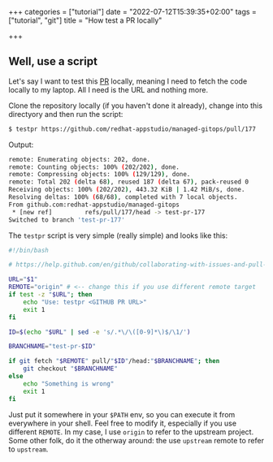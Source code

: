 +++
categories = ["tutorial"]
date = "2022-07-12T15:39:35+02:00"
tags = ["tutorial", "git"]
title = "How test a PR locally"

+++

## Well, use a script

Let's say I want to test this [PR] locally, meaning I need to fetch the code locally to my laptop.
All I need is the URL and nothing more.

Clone the repository locally (if you haven't done it already), change into this directyory and then run the script:

```bash
$ testpr https://github.com/redhat-appstudio/managed-gitops/pull/177
```

Output:

```bash
remote: Enumerating objects: 202, done.
remote: Counting objects: 100% (202/202), done.
remote: Compressing objects: 100% (129/129), done.
remote: Total 202 (delta 68), reused 187 (delta 67), pack-reused 0
Receiving objects: 100% (202/202), 443.32 KiB | 1.42 MiB/s, done.
Resolving deltas: 100% (68/68), completed with 7 local objects.
From github.com:redhat-appstudio/managed-gitops
 * [new ref]         refs/pull/177/head -> test-pr-177
Switched to branch 'test-pr-177'
```

The `testpr` script is very simple (really simple) and looks like this:

```bash
#!/bin/bash

# https://help.github.com/en/github/collaborating-with-issues-and-pull-requests/checking-out-pull-requests-locally

URL="$1"
REMOTE="origin" # <-- change this if you use different remote target
if test -z "$URL"; then
	echo "Use: testpr <GITHUB PR URL>"
    exit 1
fi

ID=$(echo "$URL" | sed -e 's/.*\/\([0-9]*\)$/\1/')

BRANCHNAME="test-pr-$ID"

if git fetch "$REMOTE" pull/"$ID"/head:"$BRANCHNAME"; then
	git checkout "$BRANCHNAME"
else
	echo "Something is wrong"
    exit 1
fi
```

Just put it somewhere in your `$PATH` env, so you can execute it from everywhere in your shell.
Feel free to modify it, especially if you use different `REMOTE`.
In my case, I use `origin` to refer to the upstream project.
Some other folk, do it the otherway around: the use `upstream` remote to refer to `upstream`.

[PR]: https://github.com/redhat-appstudio/managed-gitops/pull/177
